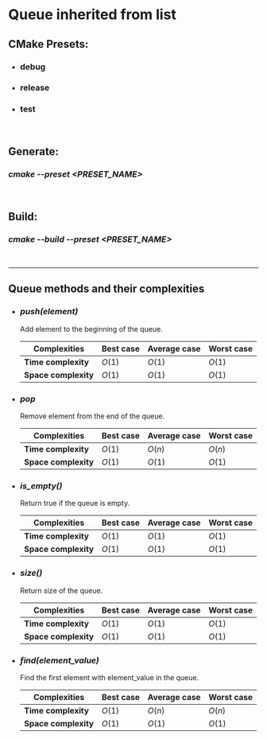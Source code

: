 # Queue inherited from list

## **CMake** **Presets**:
- ### debug
- ### release
- ### test

<br>

## **Generate**:
### *cmake --preset <PRESET_NAME>*
<br>

## **Build**:
### *cmake --build --preset <PRESET_NAME>*

<br>
<hr>

## **Queue methods and their complexities**

- ### ***push(element)***
  Add element to the beginning of the queue.

    | Complexities         | Best case | Average case | Worst case |
    | -------------------- | --------- | ------------ | ---------- |
    | **Time complexity**  | $O(1)$    | $O(1)$       | $O(1)$     |
    | **Space complexity** | $O(1)$    | $O(1)$       | $O(1)$     |

- ### ***pop***
  Remove element from the end of the queue.

    | Complexities         | Best case | Average case | Worst case |
    | -------------------- | --------- | ------------ | ---------- |
    | **Time complexity**  | $O(1)$    | $O(n)$       | $O(n)$     |
    | **Space complexity** | $O(1)$    | $O(1)$       | $O(1)$     |

- ### ***is_empty()***
    Return true if the queue is empty.

    | Complexities         | Best case | Average case | Worst case |
    | -------------------- | --------- | ------------ | ---------- |
    | **Time complexity**  | $O(1)$    | $O(1)$       | $O(1)$     |
    | **Space complexity** | $O(1)$    | $O(1)$       | $O(1)$     |

- ### ***size()***
    Return size of the queue.

    | Complexities         | Best case | Average case | Worst case |
    | -------------------- | --------- | ------------ | ---------- |
    | **Time complexity**  | $O(1)$    | $O(1)$       | $O(1)$     |
    | **Space complexity** | $O(1)$    | $O(1)$       | $O(1)$     |

- ### ***find(element_value)***
    Find the first element with element_value in the queue.

    | Complexities         | Best case | Average case | Worst case |
    | -------------------- | --------- | ------------ | ---------- |
    | **Time complexity**  | $O(1)$    | $O(n)$       | $O(n)$     |
    | **Space complexity** | $O(1)$    | $O(1)$       | $O(1)$     |

